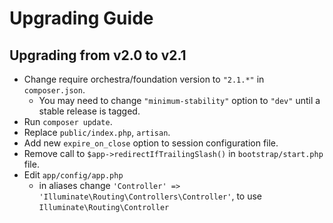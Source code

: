 Upgrading Guide
==============

## Upgrading from v2.0 to v2.1

* Change require orchestra/foundation version to `"2.1.*"` in `composer.json`.
  - You may need to change `"minimum-stability"` option to `"dev"` until a stable release is tagged.
* Run `composer update`.
* Replace `public/index.php`, `artisan`.
* Add new `expire_on_close` option to session configuration file.
* Remove call to `$app->redirectIfTrailingSlash()` in `bootstrap/start.php` file.
* Edit `app/config/app.php`
  - in aliases change `'Controller' => 'Illuminate\Routing\Controllers\Controller'`, to use `Illuminate\Routing\Controller`

